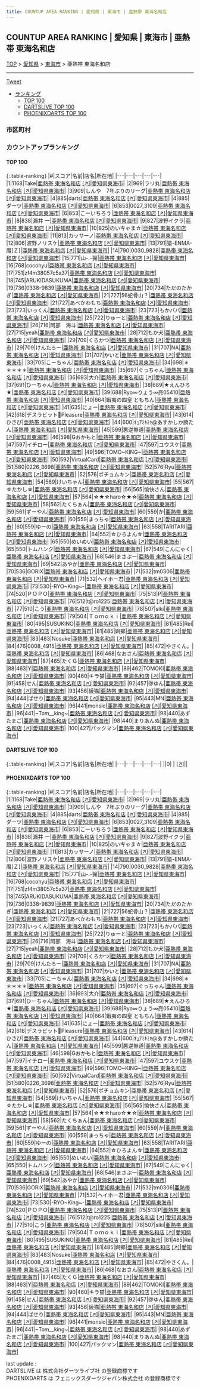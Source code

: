 ```yaml
---
title: COUNTUP AREA RANKING | 愛知県 | 東海市 | 亜熱帯 東海名和店
---
```

## COUNTUP AREA RANKING | 愛知県 | 東海市 | 亜熱帯 東海名和店

[TOP](/darts/rank/) > [愛知県](/darts/rank/愛知県/) > [東海市](/darts/rank/愛知県/東海市/) > 亜熱帯 東海名和店

___

<a href="https://twitter.com/share?ref_src=twsrc%5Etfw" data-text="COUNTUP AREA RANKING | 愛知県東海市亜熱帯 東海名和店" class="twitter-share-button" data-hashtags="DARTSLIVE,PHOENIXDARTS,darts,ダーツ" data-show-count="false">Tweet</a>

* [ランキング](#カウントアップランキング)
    * [TOP 100](#top-100)
    * [DARTSLIVE TOP 100](#dartslive-top-100)
    * [PHOENIXDARTS TOP 100](#phoenixdarts-top-100)

### 市区町村

<ul>

</ul>

### カウントアップランキング

#### TOP 100



{:.table-ranking}
|#|スコア|名前|店名|所在地|
|---|---|---|---|---|
|1|1168|<span class="rank-name-pd">Take</span>|<a href="/darts/rank/shops/55867.html">亜熱帯 東海名和店</a> <a href="https://vs.phoenixdarts.com/jp/shop/shopDetailInfo/s_55867?s_seq=55867">[↗]</a>|<a href="/darts/rank/愛知県/東海市">愛知県東海市</a>|
|2|969|<span class="rank-name-pd">ラリ丸</span>|<a href="/darts/rank/shops/55867.html">亜熱帯 東海名和店</a> <a href="https://vs.phoenixdarts.com/jp/shop/shopDetailInfo/s_55867?s_seq=55867">[↗]</a>|<a href="/darts/rank/愛知県/東海市">愛知県東海市</a>|
|3|909|<span class="rank-name-pd">しんや　7年ぶりのリーグ</span>|<a href="/darts/rank/shops/55867.html">亜熱帯 東海名和店</a> <a href="https://vs.phoenixdarts.com/jp/shop/shopDetailInfo/s_55867?s_seq=55867">[↗]</a>|<a href="/darts/rank/愛知県/東海市">愛知県東海市</a>|
|4|885|<span class="rank-name-pd">darts</span>|<a href="/darts/rank/shops/55867.html">亜熱帯 東海名和店</a> <a href="https://vs.phoenixdarts.com/jp/shop/shopDetailInfo/s_55867?s_seq=55867">[↗]</a>|<a href="/darts/rank/愛知県/東海市">愛知県東海市</a>|
|4|885|<span class="rank-name-pd">ダーツ</span>|<a href="/darts/rank/shops/55867.html">亜熱帯 東海名和店</a> <a href="https://vs.phoenixdarts.com/jp/shop/shopDetailInfo/s_55867?s_seq=55867">[↗]</a>|<a href="/darts/rank/愛知県/東海市">愛知県東海市</a>|
|6|853|<span class="rank-name-pd">0027_3109</span>|<a href="/darts/rank/shops/55867.html">亜熱帯 東海名和店</a> <a href="https://vs.phoenixdarts.com/jp/shop/shopDetailInfo/s_55867?s_seq=55867">[↗]</a>|<a href="/darts/rank/愛知県/東海市">愛知県東海市</a>|
|6|853|<span class="rank-name-pd">こーいちろう</span>|<a href="/darts/rank/shops/55867.html">亜熱帯 東海名和店</a> <a href="https://vs.phoenixdarts.com/jp/shop/shopDetailInfo/s_55867?s_seq=55867">[↗]</a>|<a href="/darts/rank/愛知県/東海市">愛知県東海市</a>|
|8|838|<span class="rank-name-pd">瀨井 一</span>|<a href="/darts/rank/shops/55867.html">亜熱帯 東海名和店</a> <a href="https://vs.phoenixdarts.com/jp/shop/shopDetailInfo/s_55867?s_seq=55867">[↗]</a>|<a href="/darts/rank/愛知県/東海市">愛知県東海市</a>|
|9|827|<span class="rank-name-pd">波野イクラ</span>|<a href="/darts/rank/shops/55867.html">亜熱帯 東海名和店</a> <a href="https://vs.phoenixdarts.com/jp/shop/shopDetailInfo/s_55867?s_seq=55867">[↗]</a>|<a href="/darts/rank/愛知県/東海市">愛知県東海市</a>|
|10|825|<span class="rank-name-pd">のいㄘゃま‪☆</span>|<a href="/darts/rank/shops/55867.html">亜熱帯 東海名和店</a> <a href="https://vs.phoenixdarts.com/jp/shop/shopDetailInfo/s_55867?s_seq=55867">[↗]</a>|<a href="/darts/rank/愛知県/東海市">愛知県東海市</a>|
|11|813|<span class="rank-name-pd">カッサーノ</span>|<a href="/darts/rank/shops/55867.html">亜熱帯 東海名和店</a> <a href="https://vs.phoenixdarts.com/jp/shop/shopDetailInfo/s_55867?s_seq=55867">[↗]</a>|<a href="/darts/rank/愛知県/東海市">愛知県東海市</a>|
|12|806|<span class="rank-name-pd">波野ノリスケ</span>|<a href="/darts/rank/shops/55867.html">亜熱帯 東海名和店</a> <a href="https://vs.phoenixdarts.com/jp/shop/shopDetailInfo/s_55867?s_seq=55867">[↗]</a>|<a href="/darts/rank/愛知県/東海市">愛知県東海市</a>|
|13|791|<span class="rank-name-pd">猿-ENMA-魔[Ｚ]</span>|<a href="/darts/rank/shops/55867.html">亜熱帯 東海名和店</a> <a href="https://vs.phoenixdarts.com/jp/shop/shopDetailInfo/s_55867?s_seq=55867">[↗]</a>|<a href="/darts/rank/愛知県/東海市">愛知県東海市</a>|
|14|790|<span class="rank-name-pd">0030_9828</span>|<a href="/darts/rank/shops/55867.html">亜熱帯 東海名和店</a> <a href="https://vs.phoenixdarts.com/jp/shop/shopDetailInfo/s_55867?s_seq=55867">[↗]</a>|<a href="/darts/rank/愛知県/東海市">愛知県東海市</a>|
|15|771|<span class="rank-name-pd">山-.-猟</span>|<a href="/darts/rank/shops/55867.html">亜熱帯 東海名和店</a> <a href="https://vs.phoenixdarts.com/jp/shop/shopDetailInfo/s_55867?s_seq=55867">[↗]</a>|<a href="/darts/rank/愛知県/東海市">愛知県東海市</a>|
|16|768|<span class="rank-name-pd">cocohyu</span>|<a href="/darts/rank/shops/55867.html">亜熱帯 東海名和店</a> <a href="https://vs.phoenixdarts.com/jp/shop/shopDetailInfo/s_55867?s_seq=55867">[↗]</a>|<a href="/darts/rank/愛知県/東海市">愛知県東海市</a>|
|17|751|<span class="rank-name-pd">zf4m38057c5a37</span>|<a href="/darts/rank/shops/55867.html">亜熱帯 東海名和店</a> <a href="https://vs.phoenixdarts.com/jp/shop/shopDetailInfo/s_55867?s_seq=55867">[↗]</a>|<a href="/darts/rank/愛知県/東海市">愛知県東海市</a>|
|18|745|<span class="rank-name-pd">ARUKIDASUKUMA</span>|<a href="/darts/rank/shops/55867.html">亜熱帯 東海名和店</a> <a href="https://vs.phoenixdarts.com/jp/shop/shopDetailInfo/s_55867?s_seq=55867">[↗]</a>|<a href="/darts/rank/愛知県/東海市">愛知県東海市</a>|
|19|736|<span class="rank-name-pd">0338-9839</span>|<a href="/darts/rank/shops/55867.html">亜熱帯 東海名和店</a> <a href="https://vs.phoenixdarts.com/jp/shop/shopDetailInfo/s_55867?s_seq=55867">[↗]</a>|<a href="/darts/rank/愛知県/東海市">愛知県東海市</a>|
|20|734|<span class="rank-name-pd">ただのたかぎ</span>|<a href="/darts/rank/shops/55867.html">亜熱帯 東海名和店</a> <a href="https://vs.phoenixdarts.com/jp/shop/shopDetailInfo/s_55867?s_seq=55867">[↗]</a>|<a href="/darts/rank/愛知県/東海市">愛知県東海市</a>|
|21|727|<span class="rank-name-pd">56蛇骨山？</span>|<a href="/darts/rank/shops/55867.html">亜熱帯 東海名和店</a> <a href="https://vs.phoenixdarts.com/jp/shop/shopDetailInfo/s_55867?s_seq=55867">[↗]</a>|<a href="/darts/rank/愛知県/東海市">愛知県東海市</a>|
|21|727|<span class="rank-name-pd">あべかわもち</span>|<a href="/darts/rank/shops/55867.html">亜熱帯 東海名和店</a> <a href="https://vs.phoenixdarts.com/jp/shop/shopDetailInfo/s_55867?s_seq=55867">[↗]</a>|<a href="/darts/rank/愛知県/東海市">愛知県東海市</a>|
|23|723|<span class="rank-name-pd">いっくん</span>|<a href="/darts/rank/shops/55867.html">亜熱帯 東海名和店</a> <a href="https://vs.phoenixdarts.com/jp/shop/shopDetailInfo/s_55867?s_seq=55867">[↗]</a>|<a href="/darts/rank/愛知県/東海市">愛知県東海市</a>|
|23|723|<span class="rank-name-pd">もかパパ</span>|<a href="/darts/rank/shops/55867.html">亜熱帯 東海名和店</a> <a href="https://vs.phoenixdarts.com/jp/shop/shopDetailInfo/s_55867?s_seq=55867">[↗]</a>|<a href="/darts/rank/愛知県/東海市">愛知県東海市</a>|
|25|722|<span class="rank-name-pd">りゅーと</span>|<a href="/darts/rank/shops/55867.html">亜熱帯 東海名和店</a> <a href="https://vs.phoenixdarts.com/jp/shop/shopDetailInfo/s_55867?s_seq=55867">[↗]</a>|<a href="/darts/rank/愛知県/東海市">愛知県東海市</a>|
|26|716|<span class="rank-name-pd">阿部　海斗</span>|<a href="/darts/rank/shops/55867.html">亜熱帯 東海名和店</a> <a href="https://vs.phoenixdarts.com/jp/shop/shopDetailInfo/s_55867?s_seq=55867">[↗]</a>|<a href="/darts/rank/愛知県/東海市">愛知県東海市</a>|
|27|715|<span class="rank-name-pd">yeah</span>|<a href="/darts/rank/shops/55867.html">亜熱帯 東海名和店</a> <a href="https://vs.phoenixdarts.com/jp/shop/shopDetailInfo/s_55867?s_seq=55867">[↗]</a>|<a href="/darts/rank/愛知県/東海市">愛知県東海市</a>|
|28|712|<span class="rank-name-pd">もか犬</span>|<a href="/darts/rank/shops/55867.html">亜熱帯 東海名和店</a> <a href="https://vs.phoenixdarts.com/jp/shop/shopDetailInfo/s_55867?s_seq=55867">[↗]</a>|<a href="/darts/rank/愛知県/東海市">愛知県東海市</a>|
|29|709|<span class="rank-name-pd">くろかつ</span>|<a href="/darts/rank/shops/55867.html">亜熱帯 東海名和店</a> <a href="https://vs.phoenixdarts.com/jp/shop/shopDetailInfo/s_55867?s_seq=55867">[↗]</a>|<a href="/darts/rank/愛知県/東海市">愛知県東海市</a>|
|29|709|<span class="rank-name-pd">けんたろー</span>|<a href="/darts/rank/shops/55867.html">亜熱帯 東海名和店</a> <a href="https://vs.phoenixdarts.com/jp/shop/shopDetailInfo/s_55867?s_seq=55867">[↗]</a>|<a href="/darts/rank/愛知県/東海市">愛知県東海市</a>|
|31|707|<span class="rank-name-pd">NA</span>|<a href="/darts/rank/shops/55867.html">亜熱帯 東海名和店</a> <a href="https://vs.phoenixdarts.com/jp/shop/shopDetailInfo/s_55867?s_seq=55867">[↗]</a>|<a href="/darts/rank/愛知県/東海市">愛知県東海市</a>|
|31|707|<span class="rank-name-pd">かいと</span>|<a href="/darts/rank/shops/55867.html">亜熱帯 東海名和店</a> <a href="https://vs.phoenixdarts.com/jp/shop/shopDetailInfo/s_55867?s_seq=55867">[↗]</a>|<a href="/darts/rank/愛知県/東海市">愛知県東海市</a>|
|33|705|<span class="rank-name-pd">こーちゃん</span>|<a href="/darts/rank/shops/55867.html">亜熱帯 東海名和店</a> <a href="https://vs.phoenixdarts.com/jp/shop/shopDetailInfo/s_55867?s_seq=55867">[↗]</a>|<a href="/darts/rank/愛知県/東海市">愛知県東海市</a>|
|34|698|<span class="rank-name-pd">＊＊＊＊＊</span>|<a href="/darts/rank/shops/55867.html">亜熱帯 東海名和店</a> <a href="https://vs.phoenixdarts.com/jp/shop/shopDetailInfo/s_55867?s_seq=55867">[↗]</a>|<a href="/darts/rank/愛知県/東海市">愛知県東海市</a>|
|35|697|<span class="rank-name-pd">ぐっちゃん</span>|<a href="/darts/rank/shops/55867.html">亜熱帯 東海名和店</a> <a href="https://vs.phoenixdarts.com/jp/shop/shopDetailInfo/s_55867?s_seq=55867">[↗]</a>|<a href="/darts/rank/愛知県/東海市">愛知県東海市</a>|
|36|693|<span class="rank-name-pd">大介</span>|<a href="/darts/rank/shops/55867.html">亜熱帯 東海名和店</a> <a href="https://vs.phoenixdarts.com/jp/shop/shopDetailInfo/s_55867?s_seq=55867">[↗]</a>|<a href="/darts/rank/愛知県/東海市">愛知県東海市</a>|
|37|691|<span class="rank-name-pd">ひーちゃん</span>|<a href="/darts/rank/shops/55867.html">亜熱帯 東海名和店</a> <a href="https://vs.phoenixdarts.com/jp/shop/shopDetailInfo/s_55867?s_seq=55867">[↗]</a>|<a href="/darts/rank/愛知県/東海市">愛知県東海市</a>|
|38|689|<span class="rank-name-pd">★えんひろ★</span>|<a href="/darts/rank/shops/55867.html">亜熱帯 東海名和店</a> <a href="https://vs.phoenixdarts.com/jp/shop/shopDetailInfo/s_55867?s_seq=55867">[↗]</a>|<a href="/darts/rank/愛知県/東海市">愛知県東海市</a>|
|39|688|<span class="rank-name-pd">Ryo∞りょう∞亮05410</span>|<a href="/darts/rank/shops/55867.html">亜熱帯 東海名和店</a> <a href="https://vs.phoenixdarts.com/jp/shop/shopDetailInfo/s_55867?s_seq=55867">[↗]</a>|<a href="/darts/rank/愛知県/東海市">愛知県東海市</a>|
|40|664|<span class="rank-name-pd">蝦夷の四皇 ともちん</span>|<a href="/darts/rank/shops/55867.html">亜熱帯 東海名和店</a> <a href="https://vs.phoenixdarts.com/jp/shop/shopDetailInfo/s_55867?s_seq=55867">[↗]</a>|<a href="/darts/rank/愛知県/東海市">愛知県東海市</a>|
|41|635|<span class="rank-name-pd">にょー</span>|<a href="/darts/rank/shops/55867.html">亜熱帯 東海名和店</a> <a href="https://vs.phoenixdarts.com/jp/shop/shopDetailInfo/s_55867?s_seq=55867">[↗]</a>|<a href="/darts/rank/愛知県/東海市">愛知県東海市</a>|
|42|618|<span class="rank-name-pd">デスラビット🐰Pleasure</span>|<a href="/darts/rank/shops/55867.html">亜熱帯 東海名和店</a> <a href="https://vs.phoenixdarts.com/jp/shop/shopDetailInfo/s_55867?s_seq=55867">[↗]</a>|<a href="/darts/rank/愛知県/東海市">愛知県東海市</a>|
|43|614|<span class="rank-name-pd">ひさぴ</span>|<a href="/darts/rank/shops/55867.html">亜熱帯 東海名和店</a> <a href="https://vs.phoenixdarts.com/jp/shop/shopDetailInfo/s_55867?s_seq=55867">[↗]</a>|<a href="/darts/rank/愛知県/東海市">愛知県東海市</a>|
|44|600|<span class="rank-name-pd">ｷｭｱﾐｷﾐｷ@あすかしか勝たん</span>|<a href="/darts/rank/shops/55867.html">亜熱帯 東海名和店</a> <a href="https://vs.phoenixdarts.com/jp/shop/shopDetailInfo/s_55867?s_seq=55867">[↗]</a>|<a href="/darts/rank/愛知県/東海市">愛知県東海市</a>|
|45|599|<span class="rank-name-pd">悪逆無道</span>|<a href="/darts/rank/shops/55867.html">亜熱帯 東海名和店</a> <a href="https://vs.phoenixdarts.com/jp/shop/shopDetailInfo/s_55867?s_seq=55867">[↗]</a>|<a href="/darts/rank/愛知県/東海市">愛知県東海市</a>|
|46|598|<span class="rank-name-pd">Gおかもと</span>|<a href="/darts/rank/shops/55867.html">亜熱帯 東海名和店</a> <a href="https://vs.phoenixdarts.com/jp/shop/shopDetailInfo/s_55867?s_seq=55867">[↗]</a>|<a href="/darts/rank/愛知県/東海市">愛知県東海市</a>|
|47|597|<span class="rank-name-pd">イチロー</span>|<a href="/darts/rank/shops/55867.html">亜熱帯 東海名和店</a> <a href="https://vs.phoenixdarts.com/jp/shop/shopDetailInfo/s_55867?s_seq=55867">[↗]</a>|<a href="/darts/rank/愛知県/東海市">愛知県東海市</a>|
|47|597|<span class="rank-name-pd">ユウスケ</span>|<a href="/darts/rank/shops/55867.html">亜熱帯 東海名和店</a> <a href="https://vs.phoenixdarts.com/jp/shop/shopDetailInfo/s_55867?s_seq=55867">[↗]</a>|<a href="/darts/rank/愛知県/東海市">愛知県東海市</a>|
|49|596|<span class="rank-name-pd">TOMO~KING~</span>|<a href="/darts/rank/shops/55867.html">亜熱帯 東海名和店</a> <a href="https://vs.phoenixdarts.com/jp/shop/shopDetailInfo/s_55867?s_seq=55867">[↗]</a>|<a href="/darts/rank/愛知県/東海市">愛知県東海市</a>|
|50|592|<span class="rank-name-pd">VirtualCard</span>|<a href="/darts/rank/shops/55867.html">亜熱帯 東海名和店</a> <a href="https://vs.phoenixdarts.com/jp/shop/shopDetailInfo/s_55867?s_seq=55867">[↗]</a>|<a href="/darts/rank/愛知県/東海市">愛知県東海市</a>|
|51|580|<span class="rank-name-pd">0226_3698</span>|<a href="/darts/rank/shops/55867.html">亜熱帯 東海名和店</a> <a href="https://vs.phoenixdarts.com/jp/shop/shopDetailInfo/s_55867?s_seq=55867">[↗]</a>|<a href="/darts/rank/愛知県/東海市">愛知県東海市</a>|
|52|576|<span class="rank-name-pd">Ryu</span>|<a href="/darts/rank/shops/55867.html">亜熱帯 東海名和店</a> <a href="https://vs.phoenixdarts.com/jp/shop/shopDetailInfo/s_55867?s_seq=55867">[↗]</a>|<a href="/darts/rank/愛知県/東海市">愛知県東海市</a>|
|52|576|<span class="rank-name-pd">ポチョムキン</span>|<a href="/darts/rank/shops/55867.html">亜熱帯 東海名和店</a> <a href="https://vs.phoenixdarts.com/jp/shop/shopDetailInfo/s_55867?s_seq=55867">[↗]</a>|<a href="/darts/rank/愛知県/東海市">愛知県東海市</a>|
|54|569|<span class="rank-name-pd">けいちゃん</span>|<a href="/darts/rank/shops/55867.html">亜熱帯 東海名和店</a> <a href="https://vs.phoenixdarts.com/jp/shop/shopDetailInfo/s_55867?s_seq=55867">[↗]</a>|<a href="/darts/rank/愛知県/東海市">愛知県東海市</a>|
|55|567|<span class="rank-name-pd">☆たかし☆</span>|<a href="/darts/rank/shops/55867.html">亜熱帯 東海名和店</a> <a href="https://vs.phoenixdarts.com/jp/shop/shopDetailInfo/s_55867?s_seq=55867">[↗]</a>|<a href="/darts/rank/愛知県/東海市">愛知県東海市</a>|
|56|565|<span class="rank-name-pd">愉快さん</span>|<a href="/darts/rank/shops/55867.html">亜熱帯 東海名和店</a> <a href="https://vs.phoenixdarts.com/jp/shop/shopDetailInfo/s_55867?s_seq=55867">[↗]</a>|<a href="/darts/rank/愛知県/東海市">愛知県東海市</a>|
|57|564|<span class="rank-name-pd">☆★☆haro☆★☆</span>|<a href="/darts/rank/shops/55867.html">亜熱帯 東海名和店</a> <a href="https://vs.phoenixdarts.com/jp/shop/shopDetailInfo/s_55867?s_seq=55867">[↗]</a>|<a href="/darts/rank/愛知県/東海市">愛知県東海市</a>|
|58|562|<span class="rank-name-pd">たくちぁん</span>|<a href="/darts/rank/shops/55867.html">亜熱帯 東海名和店</a> <a href="https://vs.phoenixdarts.com/jp/shop/shopDetailInfo/s_55867?s_seq=55867">[↗]</a>|<a href="/darts/rank/愛知県/東海市">愛知県東海市</a>|
|59|561|<span class="rank-name-pd">ずーやん</span>|<a href="/darts/rank/shops/55867.html">亜熱帯 東海名和店</a> <a href="https://vs.phoenixdarts.com/jp/shop/shopDetailInfo/s_55867?s_seq=55867">[↗]</a>|<a href="/darts/rank/愛知県/東海市">愛知県東海市</a>|
|60|559|<span class="rank-name-pd">か</span>|<a href="/darts/rank/shops/55867.html">亜熱帯 東海名和店</a> <a href="https://vs.phoenixdarts.com/jp/shop/shopDetailInfo/s_55867?s_seq=55867">[↗]</a>|<a href="/darts/rank/愛知県/東海市">愛知県東海市</a>|
|60|559|<span class="rank-name-pd">まっちゃ</span>|<a href="/darts/rank/shops/55867.html">亜熱帯 東海名和店</a> <a href="https://vs.phoenixdarts.com/jp/shop/shopDetailInfo/s_55867?s_seq=55867">[↗]</a>|<a href="/darts/rank/愛知県/東海市">愛知県東海市</a>|
|60|559|<span class="rank-name-pd">ゆーの</span>|<a href="/darts/rank/shops/55867.html">亜熱帯 東海名和店</a> <a href="https://vs.phoenixdarts.com/jp/shop/shopDetailInfo/s_55867?s_seq=55867">[↗]</a>|<a href="/darts/rank/愛知県/東海市">愛知県東海市</a>|
|63|558|<span class="rank-name-pd">TARITARI</span>|<a href="/darts/rank/shops/55867.html">亜熱帯 東海名和店</a> <a href="https://vs.phoenixdarts.com/jp/shop/shopDetailInfo/s_55867?s_seq=55867">[↗]</a>|<a href="/darts/rank/愛知県/東海市">愛知県東海市</a>|
|64|552|<span class="rank-name-pd">☆ひろよん☆</span>|<a href="/darts/rank/shops/55867.html">亜熱帯 東海名和店</a> <a href="https://vs.phoenixdarts.com/jp/shop/shopDetailInfo/s_55867?s_seq=55867">[↗]</a>|<a href="/darts/rank/愛知県/東海市">愛知県東海市</a>|
|65|550|<span class="rank-name-pd">めいめい</span>|<a href="/darts/rank/shops/55867.html">亜熱帯 東海名和店</a> <a href="https://vs.phoenixdarts.com/jp/shop/shopDetailInfo/s_55867?s_seq=55867">[↗]</a>|<a href="/darts/rank/愛知県/東海市">愛知県東海市</a>|
|65|550|<span class="rank-name-pd">トムハンク</span>|<a href="/darts/rank/shops/55867.html">亜熱帯 東海名和店</a> <a href="https://vs.phoenixdarts.com/jp/shop/shopDetailInfo/s_55867?s_seq=55867">[↗]</a>|<a href="/darts/rank/愛知県/東海市">愛知県東海市</a>|
|67|549|<span class="rank-name-pd">こんにゃく</span>|<a href="/darts/rank/shops/55867.html">亜熱帯 東海名和店</a> <a href="https://vs.phoenixdarts.com/jp/shop/shopDetailInfo/s_55867?s_seq=55867">[↗]</a>|<a href="/darts/rank/愛知県/東海市">愛知県東海市</a>|
|68|546|<span class="rank-name-pd">まさぷー</span>|<a href="/darts/rank/shops/55867.html">亜熱帯 東海名和店</a> <a href="https://vs.phoenixdarts.com/jp/shop/shopDetailInfo/s_55867?s_seq=55867">[↗]</a>|<a href="/darts/rank/愛知県/東海市">愛知県東海市</a>|
|69|542|<span class="rank-name-pd">あやか</span>|<a href="/darts/rank/shops/55867.html">亜熱帯 東海名和店</a> <a href="https://vs.phoenixdarts.com/jp/shop/shopDetailInfo/s_55867?s_seq=55867">[↗]</a>|<a href="/darts/rank/愛知県/東海市">愛知県東海市</a>|
|70|536|<span class="rank-name-pd">GORIX</span>|<a href="/darts/rank/shops/55867.html">亜熱帯 東海名和店</a> <a href="https://vs.phoenixdarts.com/jp/shop/shopDetailInfo/s_55867?s_seq=55867">[↗]</a>|<a href="/darts/rank/愛知県/東海市">愛知県東海市</a>|
|71|532|<span class="rank-name-pd">tm0306</span>|<a href="/darts/rank/shops/55867.html">亜熱帯 東海名和店</a> <a href="https://vs.phoenixdarts.com/jp/shop/shopDetailInfo/s_55867?s_seq=55867">[↗]</a>|<a href="/darts/rank/愛知県/東海市">愛知県東海市</a>|
|71|532|<span class="rank-name-pd">ヘイホー君</span>|<a href="/darts/rank/shops/55867.html">亜熱帯 東海名和店</a> <a href="https://vs.phoenixdarts.com/jp/shop/shopDetailInfo/s_55867?s_seq=55867">[↗]</a>|<a href="/darts/rank/愛知県/東海市">愛知県東海市</a>|
|73|530|<span class="rank-name-pd">-RYO~King~-</span>|<a href="/darts/rank/shops/55867.html">亜熱帯 東海名和店</a> <a href="https://vs.phoenixdarts.com/jp/shop/shopDetailInfo/s_55867?s_seq=55867">[↗]</a>|<a href="/darts/rank/愛知県/東海市">愛知県東海市</a>|
|74|520|<span class="rank-name-pd">ＰＯＰＯ</span>|<a href="/darts/rank/shops/55867.html">亜熱帯 東海名和店</a> <a href="https://vs.phoenixdarts.com/jp/shop/shopDetailInfo/s_55867?s_seq=55867">[↗]</a>|<a href="/darts/rank/愛知県/東海市">愛知県東海市</a>|
|75|513|<span class="rank-name-pd">P</span>|<a href="/darts/rank/shops/55867.html">亜熱帯 東海名和店</a> <a href="https://vs.phoenixdarts.com/jp/shop/shopDetailInfo/s_55867?s_seq=55867">[↗]</a>|<a href="/darts/rank/愛知県/東海市">愛知県東海市</a>|
|76|512|<span class="rank-name-pd">t@ro1225</span>|<a href="/darts/rank/shops/55867.html">亜熱帯 東海名和店</a> <a href="https://vs.phoenixdarts.com/jp/shop/shopDetailInfo/s_55867?s_seq=55867">[↗]</a>|<a href="/darts/rank/愛知県/東海市">愛知県東海市</a>|
|77|510|<span class="rank-name-pd">こう</span>|<a href="/darts/rank/shops/55867.html">亜熱帯 東海名和店</a> <a href="https://vs.phoenixdarts.com/jp/shop/shopDetailInfo/s_55867?s_seq=55867">[↗]</a>|<a href="/darts/rank/愛知県/東海市">愛知県東海市</a>|
|78|507|<span class="rank-name-pd">siki</span>|<a href="/darts/rank/shops/55867.html">亜熱帯 東海名和店</a> <a href="https://vs.phoenixdarts.com/jp/shop/shopDetailInfo/s_55867?s_seq=55867">[↗]</a>|<a href="/darts/rank/愛知県/東海市">愛知県東海市</a>|
|79|504|<span class="rank-name-pd">Ｔｏｍｏｋｉ</span>|<a href="/darts/rank/shops/55867.html">亜熱帯 東海名和店</a> <a href="https://vs.phoenixdarts.com/jp/shop/shopDetailInfo/s_55867?s_seq=55867">[↗]</a>|<a href="/darts/rank/愛知県/東海市">愛知県東海市</a>|
|80|495|<span class="rank-name-pd">SUSUKINO</span>|<a href="/darts/rank/shops/55867.html">亜熱帯 東海名和店</a> <a href="https://vs.phoenixdarts.com/jp/shop/shopDetailInfo/s_55867?s_seq=55867">[↗]</a>|<a href="/darts/rank/愛知県/東海市">愛知県東海市</a>|
|81|485|<span class="rank-name-pd">Rei</span>|<a href="/darts/rank/shops/55867.html">亜熱帯 東海名和店</a> <a href="https://vs.phoenixdarts.com/jp/shop/shopDetailInfo/s_55867?s_seq=55867">[↗]</a>|<a href="/darts/rank/愛知県/東海市">愛知県東海市</a>|
|81|485|<span class="rank-name-pd">婀揶</span>|<a href="/darts/rank/shops/55867.html">亜熱帯 東海名和店</a> <a href="https://vs.phoenixdarts.com/jp/shop/shopDetailInfo/s_55867?s_seq=55867">[↗]</a>|<a href="/darts/rank/愛知県/東海市">愛知県東海市</a>|
|83|483|<span class="rank-name-pd">Nosuke</span>|<a href="/darts/rank/shops/55867.html">亜熱帯 東海名和店</a> <a href="https://vs.phoenixdarts.com/jp/shop/shopDetailInfo/s_55867?s_seq=55867">[↗]</a>|<a href="/darts/rank/愛知県/東海市">愛知県東海市</a>|
|84|476|<span class="rank-name-pd">0008_4915</span>|<a href="/darts/rank/shops/55867.html">亜熱帯 東海名和店</a> <a href="https://vs.phoenixdarts.com/jp/shop/shopDetailInfo/s_55867?s_seq=55867">[↗]</a>|<a href="/darts/rank/愛知県/東海市">愛知県東海市</a>|
|85|472|<span class="rank-name-pd">やさくん。</span>|<a href="/darts/rank/shops/55867.html">亜熱帯 東海名和店</a> <a href="https://vs.phoenixdarts.com/jp/shop/shopDetailInfo/s_55867?s_seq=55867">[↗]</a>|<a href="/darts/rank/愛知県/東海市">愛知県東海市</a>|
|86|468|<span class="rank-name-pd">なおさん</span>|<a href="/darts/rank/shops/55867.html">亜熱帯 東海名和店</a> <a href="https://vs.phoenixdarts.com/jp/shop/shopDetailInfo/s_55867?s_seq=55867">[↗]</a>|<a href="/darts/rank/愛知県/東海市">愛知県東海市</a>|
|87|465|<span class="rank-name-pd">たくＧ</span>|<a href="/darts/rank/shops/55867.html">亜熱帯 東海名和店</a> <a href="https://vs.phoenixdarts.com/jp/shop/shopDetailInfo/s_55867?s_seq=55867">[↗]</a>|<a href="/darts/rank/愛知県/東海市">愛知県東海市</a>|
|88|463|<span class="rank-name-pd">Y</span>|<a href="/darts/rank/shops/55867.html">亜熱帯 東海名和店</a> <a href="https://vs.phoenixdarts.com/jp/shop/shopDetailInfo/s_55867?s_seq=55867">[↗]</a>|<a href="/darts/rank/愛知県/東海市">愛知県東海市</a>|
|89|462|<span class="rank-name-pd">TOMOKI</span>|<a href="/darts/rank/shops/55867.html">亜熱帯 東海名和店</a> <a href="https://vs.phoenixdarts.com/jp/shop/shopDetailInfo/s_55867?s_seq=55867">[↗]</a>|<a href="/darts/rank/愛知県/東海市">愛知県東海市</a>|
|90|460|<span class="rank-name-pd">キラ猫</span>|<a href="/darts/rank/shops/55867.html">亜熱帯 東海名和店</a> <a href="https://vs.phoenixdarts.com/jp/shop/shopDetailInfo/s_55867?s_seq=55867">[↗]</a>|<a href="/darts/rank/愛知県/東海市">愛知県東海市</a>|
|91|458|<span class="rank-name-pd">せん</span>|<a href="/darts/rank/shops/55867.html">亜熱帯 東海名和店</a> <a href="https://vs.phoenixdarts.com/jp/shop/shopDetailInfo/s_55867?s_seq=55867">[↗]</a>|<a href="/darts/rank/愛知県/東海市">愛知県東海市</a>|
|92|457|<span class="rank-name-pd">@ゆん</span>|<a href="/darts/rank/shops/55867.html">亜熱帯 東海名和店</a> <a href="https://vs.phoenixdarts.com/jp/shop/shopDetailInfo/s_55867?s_seq=55867">[↗]</a>|<a href="/darts/rank/愛知県/東海市">愛知県東海市</a>|
|93|456|<span class="rank-name-pd">綾猫</span>|<a href="/darts/rank/shops/55867.html">亜熱帯 東海名和店</a> <a href="https://vs.phoenixdarts.com/jp/shop/shopDetailInfo/s_55867?s_seq=55867">[↗]</a>|<a href="/darts/rank/愛知県/東海市">愛知県東海市</a>|
|94|444|<span class="rank-name-pd">ぱせり</span>|<a href="/darts/rank/shops/55867.html">亜熱帯 東海名和店</a> <a href="https://vs.phoenixdarts.com/jp/shop/shopDetailInfo/s_55867?s_seq=55867">[↗]</a>|<a href="/darts/rank/愛知県/東海市">愛知県東海市</a>|
|95|443|<span class="rank-name-pd">MN</span>|<a href="/darts/rank/shops/55867.html">亜熱帯 東海名和店</a> <a href="https://vs.phoenixdarts.com/jp/shop/shopDetailInfo/s_55867?s_seq=55867">[↗]</a>|<a href="/darts/rank/愛知県/東海市">愛知県東海市</a>|
|96|441|<span class="rank-name-pd">monsio</span>|<a href="/darts/rank/shops/55867.html">亜熱帯 東海名和店</a> <a href="https://vs.phoenixdarts.com/jp/shop/shopDetailInfo/s_55867?s_seq=55867">[↗]</a>|<a href="/darts/rank/愛知県/東海市">愛知県東海市</a>|
|96|441|<span class="rank-name-pd">~Tom__king~</span>|<a href="/darts/rank/shops/55867.html">亜熱帯 東海名和店</a> <a href="https://vs.phoenixdarts.com/jp/shop/shopDetailInfo/s_55867?s_seq=55867">[↗]</a>|<a href="/darts/rank/愛知県/東海市">愛知県東海市</a>|
|98|440|<span class="rank-name-pd">あずたまご</span>|<a href="/darts/rank/shops/55867.html">亜熱帯 東海名和店</a> <a href="https://vs.phoenixdarts.com/jp/shop/shopDetailInfo/s_55867?s_seq=55867">[↗]</a>|<a href="/darts/rank/愛知県/東海市">愛知県東海市</a>|
|98|440|<span class="rank-name-pd">まりあんぬ</span>|<a href="/darts/rank/shops/55867.html">亜熱帯 東海名和店</a> <a href="https://vs.phoenixdarts.com/jp/shop/shopDetailInfo/s_55867?s_seq=55867">[↗]</a>|<a href="/darts/rank/愛知県/東海市">愛知県東海市</a>|
|100|427|<span class="rank-name-pd">パックマン</span>|<a href="/darts/rank/shops/55867.html">亜熱帯 東海名和店</a> <a href="https://vs.phoenixdarts.com/jp/shop/shopDetailInfo/s_55867?s_seq=55867">[↗]</a>|<a href="/darts/rank/愛知県/東海市">愛知県東海市</a>|


#### DARTSLIVE TOP 100



{:.table-ranking}
|#|スコア|名前|店名|所在地|
|---|---|---|---|---|
||0|<span class="rank-name-dl"> </span>|<a href="/darts/rank/shops/.html"></a> <a href="">[↗]</a>|<a href="/darts/rank//"></a>|


#### PHOENIXDARTS TOP 100



{:.table-ranking}
|#|スコア|名前|店名|所在地|
|---|---|---|---|---|
|1|1168|<span class="rank-name-pd">Take</span>|<a href="/darts/rank/shops/55867.html">亜熱帯 東海名和店</a> <a href="https://vs.phoenixdarts.com/jp/shop/shopDetailInfo/s_55867?s_seq=55867">[↗]</a>|<a href="/darts/rank/愛知県/東海市">愛知県東海市</a>|
|2|969|<span class="rank-name-pd">ラリ丸</span>|<a href="/darts/rank/shops/55867.html">亜熱帯 東海名和店</a> <a href="https://vs.phoenixdarts.com/jp/shop/shopDetailInfo/s_55867?s_seq=55867">[↗]</a>|<a href="/darts/rank/愛知県/東海市">愛知県東海市</a>|
|3|909|<span class="rank-name-pd">しんや　7年ぶりのリーグ</span>|<a href="/darts/rank/shops/55867.html">亜熱帯 東海名和店</a> <a href="https://vs.phoenixdarts.com/jp/shop/shopDetailInfo/s_55867?s_seq=55867">[↗]</a>|<a href="/darts/rank/愛知県/東海市">愛知県東海市</a>|
|4|885|<span class="rank-name-pd">darts</span>|<a href="/darts/rank/shops/55867.html">亜熱帯 東海名和店</a> <a href="https://vs.phoenixdarts.com/jp/shop/shopDetailInfo/s_55867?s_seq=55867">[↗]</a>|<a href="/darts/rank/愛知県/東海市">愛知県東海市</a>|
|4|885|<span class="rank-name-pd">ダーツ</span>|<a href="/darts/rank/shops/55867.html">亜熱帯 東海名和店</a> <a href="https://vs.phoenixdarts.com/jp/shop/shopDetailInfo/s_55867?s_seq=55867">[↗]</a>|<a href="/darts/rank/愛知県/東海市">愛知県東海市</a>|
|6|853|<span class="rank-name-pd">0027_3109</span>|<a href="/darts/rank/shops/55867.html">亜熱帯 東海名和店</a> <a href="https://vs.phoenixdarts.com/jp/shop/shopDetailInfo/s_55867?s_seq=55867">[↗]</a>|<a href="/darts/rank/愛知県/東海市">愛知県東海市</a>|
|6|853|<span class="rank-name-pd">こーいちろう</span>|<a href="/darts/rank/shops/55867.html">亜熱帯 東海名和店</a> <a href="https://vs.phoenixdarts.com/jp/shop/shopDetailInfo/s_55867?s_seq=55867">[↗]</a>|<a href="/darts/rank/愛知県/東海市">愛知県東海市</a>|
|8|838|<span class="rank-name-pd">瀨井 一</span>|<a href="/darts/rank/shops/55867.html">亜熱帯 東海名和店</a> <a href="https://vs.phoenixdarts.com/jp/shop/shopDetailInfo/s_55867?s_seq=55867">[↗]</a>|<a href="/darts/rank/愛知県/東海市">愛知県東海市</a>|
|9|827|<span class="rank-name-pd">波野イクラ</span>|<a href="/darts/rank/shops/55867.html">亜熱帯 東海名和店</a> <a href="https://vs.phoenixdarts.com/jp/shop/shopDetailInfo/s_55867?s_seq=55867">[↗]</a>|<a href="/darts/rank/愛知県/東海市">愛知県東海市</a>|
|10|825|<span class="rank-name-pd">のいㄘゃま‪☆</span>|<a href="/darts/rank/shops/55867.html">亜熱帯 東海名和店</a> <a href="https://vs.phoenixdarts.com/jp/shop/shopDetailInfo/s_55867?s_seq=55867">[↗]</a>|<a href="/darts/rank/愛知県/東海市">愛知県東海市</a>|
|11|813|<span class="rank-name-pd">カッサーノ</span>|<a href="/darts/rank/shops/55867.html">亜熱帯 東海名和店</a> <a href="https://vs.phoenixdarts.com/jp/shop/shopDetailInfo/s_55867?s_seq=55867">[↗]</a>|<a href="/darts/rank/愛知県/東海市">愛知県東海市</a>|
|12|806|<span class="rank-name-pd">波野ノリスケ</span>|<a href="/darts/rank/shops/55867.html">亜熱帯 東海名和店</a> <a href="https://vs.phoenixdarts.com/jp/shop/shopDetailInfo/s_55867?s_seq=55867">[↗]</a>|<a href="/darts/rank/愛知県/東海市">愛知県東海市</a>|
|13|791|<span class="rank-name-pd">猿-ENMA-魔[Ｚ]</span>|<a href="/darts/rank/shops/55867.html">亜熱帯 東海名和店</a> <a href="https://vs.phoenixdarts.com/jp/shop/shopDetailInfo/s_55867?s_seq=55867">[↗]</a>|<a href="/darts/rank/愛知県/東海市">愛知県東海市</a>|
|14|790|<span class="rank-name-pd">0030_9828</span>|<a href="/darts/rank/shops/55867.html">亜熱帯 東海名和店</a> <a href="https://vs.phoenixdarts.com/jp/shop/shopDetailInfo/s_55867?s_seq=55867">[↗]</a>|<a href="/darts/rank/愛知県/東海市">愛知県東海市</a>|
|15|771|<span class="rank-name-pd">山-.-猟</span>|<a href="/darts/rank/shops/55867.html">亜熱帯 東海名和店</a> <a href="https://vs.phoenixdarts.com/jp/shop/shopDetailInfo/s_55867?s_seq=55867">[↗]</a>|<a href="/darts/rank/愛知県/東海市">愛知県東海市</a>|
|16|768|<span class="rank-name-pd">cocohyu</span>|<a href="/darts/rank/shops/55867.html">亜熱帯 東海名和店</a> <a href="https://vs.phoenixdarts.com/jp/shop/shopDetailInfo/s_55867?s_seq=55867">[↗]</a>|<a href="/darts/rank/愛知県/東海市">愛知県東海市</a>|
|17|751|<span class="rank-name-pd">zf4m38057c5a37</span>|<a href="/darts/rank/shops/55867.html">亜熱帯 東海名和店</a> <a href="https://vs.phoenixdarts.com/jp/shop/shopDetailInfo/s_55867?s_seq=55867">[↗]</a>|<a href="/darts/rank/愛知県/東海市">愛知県東海市</a>|
|18|745|<span class="rank-name-pd">ARUKIDASUKUMA</span>|<a href="/darts/rank/shops/55867.html">亜熱帯 東海名和店</a> <a href="https://vs.phoenixdarts.com/jp/shop/shopDetailInfo/s_55867?s_seq=55867">[↗]</a>|<a href="/darts/rank/愛知県/東海市">愛知県東海市</a>|
|19|736|<span class="rank-name-pd">0338-9839</span>|<a href="/darts/rank/shops/55867.html">亜熱帯 東海名和店</a> <a href="https://vs.phoenixdarts.com/jp/shop/shopDetailInfo/s_55867?s_seq=55867">[↗]</a>|<a href="/darts/rank/愛知県/東海市">愛知県東海市</a>|
|20|734|<span class="rank-name-pd">ただのたかぎ</span>|<a href="/darts/rank/shops/55867.html">亜熱帯 東海名和店</a> <a href="https://vs.phoenixdarts.com/jp/shop/shopDetailInfo/s_55867?s_seq=55867">[↗]</a>|<a href="/darts/rank/愛知県/東海市">愛知県東海市</a>|
|21|727|<span class="rank-name-pd">56蛇骨山？</span>|<a href="/darts/rank/shops/55867.html">亜熱帯 東海名和店</a> <a href="https://vs.phoenixdarts.com/jp/shop/shopDetailInfo/s_55867?s_seq=55867">[↗]</a>|<a href="/darts/rank/愛知県/東海市">愛知県東海市</a>|
|21|727|<span class="rank-name-pd">あべかわもち</span>|<a href="/darts/rank/shops/55867.html">亜熱帯 東海名和店</a> <a href="https://vs.phoenixdarts.com/jp/shop/shopDetailInfo/s_55867?s_seq=55867">[↗]</a>|<a href="/darts/rank/愛知県/東海市">愛知県東海市</a>|
|23|723|<span class="rank-name-pd">いっくん</span>|<a href="/darts/rank/shops/55867.html">亜熱帯 東海名和店</a> <a href="https://vs.phoenixdarts.com/jp/shop/shopDetailInfo/s_55867?s_seq=55867">[↗]</a>|<a href="/darts/rank/愛知県/東海市">愛知県東海市</a>|
|23|723|<span class="rank-name-pd">もかパパ</span>|<a href="/darts/rank/shops/55867.html">亜熱帯 東海名和店</a> <a href="https://vs.phoenixdarts.com/jp/shop/shopDetailInfo/s_55867?s_seq=55867">[↗]</a>|<a href="/darts/rank/愛知県/東海市">愛知県東海市</a>|
|25|722|<span class="rank-name-pd">りゅーと</span>|<a href="/darts/rank/shops/55867.html">亜熱帯 東海名和店</a> <a href="https://vs.phoenixdarts.com/jp/shop/shopDetailInfo/s_55867?s_seq=55867">[↗]</a>|<a href="/darts/rank/愛知県/東海市">愛知県東海市</a>|
|26|716|<span class="rank-name-pd">阿部　海斗</span>|<a href="/darts/rank/shops/55867.html">亜熱帯 東海名和店</a> <a href="https://vs.phoenixdarts.com/jp/shop/shopDetailInfo/s_55867?s_seq=55867">[↗]</a>|<a href="/darts/rank/愛知県/東海市">愛知県東海市</a>|
|27|715|<span class="rank-name-pd">yeah</span>|<a href="/darts/rank/shops/55867.html">亜熱帯 東海名和店</a> <a href="https://vs.phoenixdarts.com/jp/shop/shopDetailInfo/s_55867?s_seq=55867">[↗]</a>|<a href="/darts/rank/愛知県/東海市">愛知県東海市</a>|
|28|712|<span class="rank-name-pd">もか犬</span>|<a href="/darts/rank/shops/55867.html">亜熱帯 東海名和店</a> <a href="https://vs.phoenixdarts.com/jp/shop/shopDetailInfo/s_55867?s_seq=55867">[↗]</a>|<a href="/darts/rank/愛知県/東海市">愛知県東海市</a>|
|29|709|<span class="rank-name-pd">くろかつ</span>|<a href="/darts/rank/shops/55867.html">亜熱帯 東海名和店</a> <a href="https://vs.phoenixdarts.com/jp/shop/shopDetailInfo/s_55867?s_seq=55867">[↗]</a>|<a href="/darts/rank/愛知県/東海市">愛知県東海市</a>|
|29|709|<span class="rank-name-pd">けんたろー</span>|<a href="/darts/rank/shops/55867.html">亜熱帯 東海名和店</a> <a href="https://vs.phoenixdarts.com/jp/shop/shopDetailInfo/s_55867?s_seq=55867">[↗]</a>|<a href="/darts/rank/愛知県/東海市">愛知県東海市</a>|
|31|707|<span class="rank-name-pd">NA</span>|<a href="/darts/rank/shops/55867.html">亜熱帯 東海名和店</a> <a href="https://vs.phoenixdarts.com/jp/shop/shopDetailInfo/s_55867?s_seq=55867">[↗]</a>|<a href="/darts/rank/愛知県/東海市">愛知県東海市</a>|
|31|707|<span class="rank-name-pd">かいと</span>|<a href="/darts/rank/shops/55867.html">亜熱帯 東海名和店</a> <a href="https://vs.phoenixdarts.com/jp/shop/shopDetailInfo/s_55867?s_seq=55867">[↗]</a>|<a href="/darts/rank/愛知県/東海市">愛知県東海市</a>|
|33|705|<span class="rank-name-pd">こーちゃん</span>|<a href="/darts/rank/shops/55867.html">亜熱帯 東海名和店</a> <a href="https://vs.phoenixdarts.com/jp/shop/shopDetailInfo/s_55867?s_seq=55867">[↗]</a>|<a href="/darts/rank/愛知県/東海市">愛知県東海市</a>|
|34|698|<span class="rank-name-pd">＊＊＊＊＊</span>|<a href="/darts/rank/shops/55867.html">亜熱帯 東海名和店</a> <a href="https://vs.phoenixdarts.com/jp/shop/shopDetailInfo/s_55867?s_seq=55867">[↗]</a>|<a href="/darts/rank/愛知県/東海市">愛知県東海市</a>|
|35|697|<span class="rank-name-pd">ぐっちゃん</span>|<a href="/darts/rank/shops/55867.html">亜熱帯 東海名和店</a> <a href="https://vs.phoenixdarts.com/jp/shop/shopDetailInfo/s_55867?s_seq=55867">[↗]</a>|<a href="/darts/rank/愛知県/東海市">愛知県東海市</a>|
|36|693|<span class="rank-name-pd">大介</span>|<a href="/darts/rank/shops/55867.html">亜熱帯 東海名和店</a> <a href="https://vs.phoenixdarts.com/jp/shop/shopDetailInfo/s_55867?s_seq=55867">[↗]</a>|<a href="/darts/rank/愛知県/東海市">愛知県東海市</a>|
|37|691|<span class="rank-name-pd">ひーちゃん</span>|<a href="/darts/rank/shops/55867.html">亜熱帯 東海名和店</a> <a href="https://vs.phoenixdarts.com/jp/shop/shopDetailInfo/s_55867?s_seq=55867">[↗]</a>|<a href="/darts/rank/愛知県/東海市">愛知県東海市</a>|
|38|689|<span class="rank-name-pd">★えんひろ★</span>|<a href="/darts/rank/shops/55867.html">亜熱帯 東海名和店</a> <a href="https://vs.phoenixdarts.com/jp/shop/shopDetailInfo/s_55867?s_seq=55867">[↗]</a>|<a href="/darts/rank/愛知県/東海市">愛知県東海市</a>|
|39|688|<span class="rank-name-pd">Ryo∞りょう∞亮05410</span>|<a href="/darts/rank/shops/55867.html">亜熱帯 東海名和店</a> <a href="https://vs.phoenixdarts.com/jp/shop/shopDetailInfo/s_55867?s_seq=55867">[↗]</a>|<a href="/darts/rank/愛知県/東海市">愛知県東海市</a>|
|40|664|<span class="rank-name-pd">蝦夷の四皇 ともちん</span>|<a href="/darts/rank/shops/55867.html">亜熱帯 東海名和店</a> <a href="https://vs.phoenixdarts.com/jp/shop/shopDetailInfo/s_55867?s_seq=55867">[↗]</a>|<a href="/darts/rank/愛知県/東海市">愛知県東海市</a>|
|41|635|<span class="rank-name-pd">にょー</span>|<a href="/darts/rank/shops/55867.html">亜熱帯 東海名和店</a> <a href="https://vs.phoenixdarts.com/jp/shop/shopDetailInfo/s_55867?s_seq=55867">[↗]</a>|<a href="/darts/rank/愛知県/東海市">愛知県東海市</a>|
|42|618|<span class="rank-name-pd">デスラビット🐰Pleasure</span>|<a href="/darts/rank/shops/55867.html">亜熱帯 東海名和店</a> <a href="https://vs.phoenixdarts.com/jp/shop/shopDetailInfo/s_55867?s_seq=55867">[↗]</a>|<a href="/darts/rank/愛知県/東海市">愛知県東海市</a>|
|43|614|<span class="rank-name-pd">ひさぴ</span>|<a href="/darts/rank/shops/55867.html">亜熱帯 東海名和店</a> <a href="https://vs.phoenixdarts.com/jp/shop/shopDetailInfo/s_55867?s_seq=55867">[↗]</a>|<a href="/darts/rank/愛知県/東海市">愛知県東海市</a>|
|44|600|<span class="rank-name-pd">ｷｭｱﾐｷﾐｷ@あすかしか勝たん</span>|<a href="/darts/rank/shops/55867.html">亜熱帯 東海名和店</a> <a href="https://vs.phoenixdarts.com/jp/shop/shopDetailInfo/s_55867?s_seq=55867">[↗]</a>|<a href="/darts/rank/愛知県/東海市">愛知県東海市</a>|
|45|599|<span class="rank-name-pd">悪逆無道</span>|<a href="/darts/rank/shops/55867.html">亜熱帯 東海名和店</a> <a href="https://vs.phoenixdarts.com/jp/shop/shopDetailInfo/s_55867?s_seq=55867">[↗]</a>|<a href="/darts/rank/愛知県/東海市">愛知県東海市</a>|
|46|598|<span class="rank-name-pd">Gおかもと</span>|<a href="/darts/rank/shops/55867.html">亜熱帯 東海名和店</a> <a href="https://vs.phoenixdarts.com/jp/shop/shopDetailInfo/s_55867?s_seq=55867">[↗]</a>|<a href="/darts/rank/愛知県/東海市">愛知県東海市</a>|
|47|597|<span class="rank-name-pd">イチロー</span>|<a href="/darts/rank/shops/55867.html">亜熱帯 東海名和店</a> <a href="https://vs.phoenixdarts.com/jp/shop/shopDetailInfo/s_55867?s_seq=55867">[↗]</a>|<a href="/darts/rank/愛知県/東海市">愛知県東海市</a>|
|47|597|<span class="rank-name-pd">ユウスケ</span>|<a href="/darts/rank/shops/55867.html">亜熱帯 東海名和店</a> <a href="https://vs.phoenixdarts.com/jp/shop/shopDetailInfo/s_55867?s_seq=55867">[↗]</a>|<a href="/darts/rank/愛知県/東海市">愛知県東海市</a>|
|49|596|<span class="rank-name-pd">TOMO~KING~</span>|<a href="/darts/rank/shops/55867.html">亜熱帯 東海名和店</a> <a href="https://vs.phoenixdarts.com/jp/shop/shopDetailInfo/s_55867?s_seq=55867">[↗]</a>|<a href="/darts/rank/愛知県/東海市">愛知県東海市</a>|
|50|592|<span class="rank-name-pd">VirtualCard</span>|<a href="/darts/rank/shops/55867.html">亜熱帯 東海名和店</a> <a href="https://vs.phoenixdarts.com/jp/shop/shopDetailInfo/s_55867?s_seq=55867">[↗]</a>|<a href="/darts/rank/愛知県/東海市">愛知県東海市</a>|
|51|580|<span class="rank-name-pd">0226_3698</span>|<a href="/darts/rank/shops/55867.html">亜熱帯 東海名和店</a> <a href="https://vs.phoenixdarts.com/jp/shop/shopDetailInfo/s_55867?s_seq=55867">[↗]</a>|<a href="/darts/rank/愛知県/東海市">愛知県東海市</a>|
|52|576|<span class="rank-name-pd">Ryu</span>|<a href="/darts/rank/shops/55867.html">亜熱帯 東海名和店</a> <a href="https://vs.phoenixdarts.com/jp/shop/shopDetailInfo/s_55867?s_seq=55867">[↗]</a>|<a href="/darts/rank/愛知県/東海市">愛知県東海市</a>|
|52|576|<span class="rank-name-pd">ポチョムキン</span>|<a href="/darts/rank/shops/55867.html">亜熱帯 東海名和店</a> <a href="https://vs.phoenixdarts.com/jp/shop/shopDetailInfo/s_55867?s_seq=55867">[↗]</a>|<a href="/darts/rank/愛知県/東海市">愛知県東海市</a>|
|54|569|<span class="rank-name-pd">けいちゃん</span>|<a href="/darts/rank/shops/55867.html">亜熱帯 東海名和店</a> <a href="https://vs.phoenixdarts.com/jp/shop/shopDetailInfo/s_55867?s_seq=55867">[↗]</a>|<a href="/darts/rank/愛知県/東海市">愛知県東海市</a>|
|55|567|<span class="rank-name-pd">☆たかし☆</span>|<a href="/darts/rank/shops/55867.html">亜熱帯 東海名和店</a> <a href="https://vs.phoenixdarts.com/jp/shop/shopDetailInfo/s_55867?s_seq=55867">[↗]</a>|<a href="/darts/rank/愛知県/東海市">愛知県東海市</a>|
|56|565|<span class="rank-name-pd">愉快さん</span>|<a href="/darts/rank/shops/55867.html">亜熱帯 東海名和店</a> <a href="https://vs.phoenixdarts.com/jp/shop/shopDetailInfo/s_55867?s_seq=55867">[↗]</a>|<a href="/darts/rank/愛知県/東海市">愛知県東海市</a>|
|57|564|<span class="rank-name-pd">☆★☆haro☆★☆</span>|<a href="/darts/rank/shops/55867.html">亜熱帯 東海名和店</a> <a href="https://vs.phoenixdarts.com/jp/shop/shopDetailInfo/s_55867?s_seq=55867">[↗]</a>|<a href="/darts/rank/愛知県/東海市">愛知県東海市</a>|
|58|562|<span class="rank-name-pd">たくちぁん</span>|<a href="/darts/rank/shops/55867.html">亜熱帯 東海名和店</a> <a href="https://vs.phoenixdarts.com/jp/shop/shopDetailInfo/s_55867?s_seq=55867">[↗]</a>|<a href="/darts/rank/愛知県/東海市">愛知県東海市</a>|
|59|561|<span class="rank-name-pd">ずーやん</span>|<a href="/darts/rank/shops/55867.html">亜熱帯 東海名和店</a> <a href="https://vs.phoenixdarts.com/jp/shop/shopDetailInfo/s_55867?s_seq=55867">[↗]</a>|<a href="/darts/rank/愛知県/東海市">愛知県東海市</a>|
|60|559|<span class="rank-name-pd">か</span>|<a href="/darts/rank/shops/55867.html">亜熱帯 東海名和店</a> <a href="https://vs.phoenixdarts.com/jp/shop/shopDetailInfo/s_55867?s_seq=55867">[↗]</a>|<a href="/darts/rank/愛知県/東海市">愛知県東海市</a>|
|60|559|<span class="rank-name-pd">まっちゃ</span>|<a href="/darts/rank/shops/55867.html">亜熱帯 東海名和店</a> <a href="https://vs.phoenixdarts.com/jp/shop/shopDetailInfo/s_55867?s_seq=55867">[↗]</a>|<a href="/darts/rank/愛知県/東海市">愛知県東海市</a>|
|60|559|<span class="rank-name-pd">ゆーの</span>|<a href="/darts/rank/shops/55867.html">亜熱帯 東海名和店</a> <a href="https://vs.phoenixdarts.com/jp/shop/shopDetailInfo/s_55867?s_seq=55867">[↗]</a>|<a href="/darts/rank/愛知県/東海市">愛知県東海市</a>|
|63|558|<span class="rank-name-pd">TARITARI</span>|<a href="/darts/rank/shops/55867.html">亜熱帯 東海名和店</a> <a href="https://vs.phoenixdarts.com/jp/shop/shopDetailInfo/s_55867?s_seq=55867">[↗]</a>|<a href="/darts/rank/愛知県/東海市">愛知県東海市</a>|
|64|552|<span class="rank-name-pd">☆ひろよん☆</span>|<a href="/darts/rank/shops/55867.html">亜熱帯 東海名和店</a> <a href="https://vs.phoenixdarts.com/jp/shop/shopDetailInfo/s_55867?s_seq=55867">[↗]</a>|<a href="/darts/rank/愛知県/東海市">愛知県東海市</a>|
|65|550|<span class="rank-name-pd">めいめい</span>|<a href="/darts/rank/shops/55867.html">亜熱帯 東海名和店</a> <a href="https://vs.phoenixdarts.com/jp/shop/shopDetailInfo/s_55867?s_seq=55867">[↗]</a>|<a href="/darts/rank/愛知県/東海市">愛知県東海市</a>|
|65|550|<span class="rank-name-pd">トムハンク</span>|<a href="/darts/rank/shops/55867.html">亜熱帯 東海名和店</a> <a href="https://vs.phoenixdarts.com/jp/shop/shopDetailInfo/s_55867?s_seq=55867">[↗]</a>|<a href="/darts/rank/愛知県/東海市">愛知県東海市</a>|
|67|549|<span class="rank-name-pd">こんにゃく</span>|<a href="/darts/rank/shops/55867.html">亜熱帯 東海名和店</a> <a href="https://vs.phoenixdarts.com/jp/shop/shopDetailInfo/s_55867?s_seq=55867">[↗]</a>|<a href="/darts/rank/愛知県/東海市">愛知県東海市</a>|
|68|546|<span class="rank-name-pd">まさぷー</span>|<a href="/darts/rank/shops/55867.html">亜熱帯 東海名和店</a> <a href="https://vs.phoenixdarts.com/jp/shop/shopDetailInfo/s_55867?s_seq=55867">[↗]</a>|<a href="/darts/rank/愛知県/東海市">愛知県東海市</a>|
|69|542|<span class="rank-name-pd">あやか</span>|<a href="/darts/rank/shops/55867.html">亜熱帯 東海名和店</a> <a href="https://vs.phoenixdarts.com/jp/shop/shopDetailInfo/s_55867?s_seq=55867">[↗]</a>|<a href="/darts/rank/愛知県/東海市">愛知県東海市</a>|
|70|536|<span class="rank-name-pd">GORIX</span>|<a href="/darts/rank/shops/55867.html">亜熱帯 東海名和店</a> <a href="https://vs.phoenixdarts.com/jp/shop/shopDetailInfo/s_55867?s_seq=55867">[↗]</a>|<a href="/darts/rank/愛知県/東海市">愛知県東海市</a>|
|71|532|<span class="rank-name-pd">tm0306</span>|<a href="/darts/rank/shops/55867.html">亜熱帯 東海名和店</a> <a href="https://vs.phoenixdarts.com/jp/shop/shopDetailInfo/s_55867?s_seq=55867">[↗]</a>|<a href="/darts/rank/愛知県/東海市">愛知県東海市</a>|
|71|532|<span class="rank-name-pd">ヘイホー君</span>|<a href="/darts/rank/shops/55867.html">亜熱帯 東海名和店</a> <a href="https://vs.phoenixdarts.com/jp/shop/shopDetailInfo/s_55867?s_seq=55867">[↗]</a>|<a href="/darts/rank/愛知県/東海市">愛知県東海市</a>|
|73|530|<span class="rank-name-pd">-RYO~King~-</span>|<a href="/darts/rank/shops/55867.html">亜熱帯 東海名和店</a> <a href="https://vs.phoenixdarts.com/jp/shop/shopDetailInfo/s_55867?s_seq=55867">[↗]</a>|<a href="/darts/rank/愛知県/東海市">愛知県東海市</a>|
|74|520|<span class="rank-name-pd">ＰＯＰＯ</span>|<a href="/darts/rank/shops/55867.html">亜熱帯 東海名和店</a> <a href="https://vs.phoenixdarts.com/jp/shop/shopDetailInfo/s_55867?s_seq=55867">[↗]</a>|<a href="/darts/rank/愛知県/東海市">愛知県東海市</a>|
|75|513|<span class="rank-name-pd">P</span>|<a href="/darts/rank/shops/55867.html">亜熱帯 東海名和店</a> <a href="https://vs.phoenixdarts.com/jp/shop/shopDetailInfo/s_55867?s_seq=55867">[↗]</a>|<a href="/darts/rank/愛知県/東海市">愛知県東海市</a>|
|76|512|<span class="rank-name-pd">t@ro1225</span>|<a href="/darts/rank/shops/55867.html">亜熱帯 東海名和店</a> <a href="https://vs.phoenixdarts.com/jp/shop/shopDetailInfo/s_55867?s_seq=55867">[↗]</a>|<a href="/darts/rank/愛知県/東海市">愛知県東海市</a>|
|77|510|<span class="rank-name-pd">こう</span>|<a href="/darts/rank/shops/55867.html">亜熱帯 東海名和店</a> <a href="https://vs.phoenixdarts.com/jp/shop/shopDetailInfo/s_55867?s_seq=55867">[↗]</a>|<a href="/darts/rank/愛知県/東海市">愛知県東海市</a>|
|78|507|<span class="rank-name-pd">siki</span>|<a href="/darts/rank/shops/55867.html">亜熱帯 東海名和店</a> <a href="https://vs.phoenixdarts.com/jp/shop/shopDetailInfo/s_55867?s_seq=55867">[↗]</a>|<a href="/darts/rank/愛知県/東海市">愛知県東海市</a>|
|79|504|<span class="rank-name-pd">Ｔｏｍｏｋｉ</span>|<a href="/darts/rank/shops/55867.html">亜熱帯 東海名和店</a> <a href="https://vs.phoenixdarts.com/jp/shop/shopDetailInfo/s_55867?s_seq=55867">[↗]</a>|<a href="/darts/rank/愛知県/東海市">愛知県東海市</a>|
|80|495|<span class="rank-name-pd">SUSUKINO</span>|<a href="/darts/rank/shops/55867.html">亜熱帯 東海名和店</a> <a href="https://vs.phoenixdarts.com/jp/shop/shopDetailInfo/s_55867?s_seq=55867">[↗]</a>|<a href="/darts/rank/愛知県/東海市">愛知県東海市</a>|
|81|485|<span class="rank-name-pd">Rei</span>|<a href="/darts/rank/shops/55867.html">亜熱帯 東海名和店</a> <a href="https://vs.phoenixdarts.com/jp/shop/shopDetailInfo/s_55867?s_seq=55867">[↗]</a>|<a href="/darts/rank/愛知県/東海市">愛知県東海市</a>|
|81|485|<span class="rank-name-pd">婀揶</span>|<a href="/darts/rank/shops/55867.html">亜熱帯 東海名和店</a> <a href="https://vs.phoenixdarts.com/jp/shop/shopDetailInfo/s_55867?s_seq=55867">[↗]</a>|<a href="/darts/rank/愛知県/東海市">愛知県東海市</a>|
|83|483|<span class="rank-name-pd">Nosuke</span>|<a href="/darts/rank/shops/55867.html">亜熱帯 東海名和店</a> <a href="https://vs.phoenixdarts.com/jp/shop/shopDetailInfo/s_55867?s_seq=55867">[↗]</a>|<a href="/darts/rank/愛知県/東海市">愛知県東海市</a>|
|84|476|<span class="rank-name-pd">0008_4915</span>|<a href="/darts/rank/shops/55867.html">亜熱帯 東海名和店</a> <a href="https://vs.phoenixdarts.com/jp/shop/shopDetailInfo/s_55867?s_seq=55867">[↗]</a>|<a href="/darts/rank/愛知県/東海市">愛知県東海市</a>|
|85|472|<span class="rank-name-pd">やさくん。</span>|<a href="/darts/rank/shops/55867.html">亜熱帯 東海名和店</a> <a href="https://vs.phoenixdarts.com/jp/shop/shopDetailInfo/s_55867?s_seq=55867">[↗]</a>|<a href="/darts/rank/愛知県/東海市">愛知県東海市</a>|
|86|468|<span class="rank-name-pd">なおさん</span>|<a href="/darts/rank/shops/55867.html">亜熱帯 東海名和店</a> <a href="https://vs.phoenixdarts.com/jp/shop/shopDetailInfo/s_55867?s_seq=55867">[↗]</a>|<a href="/darts/rank/愛知県/東海市">愛知県東海市</a>|
|87|465|<span class="rank-name-pd">たくＧ</span>|<a href="/darts/rank/shops/55867.html">亜熱帯 東海名和店</a> <a href="https://vs.phoenixdarts.com/jp/shop/shopDetailInfo/s_55867?s_seq=55867">[↗]</a>|<a href="/darts/rank/愛知県/東海市">愛知県東海市</a>|
|88|463|<span class="rank-name-pd">Y</span>|<a href="/darts/rank/shops/55867.html">亜熱帯 東海名和店</a> <a href="https://vs.phoenixdarts.com/jp/shop/shopDetailInfo/s_55867?s_seq=55867">[↗]</a>|<a href="/darts/rank/愛知県/東海市">愛知県東海市</a>|
|89|462|<span class="rank-name-pd">TOMOKI</span>|<a href="/darts/rank/shops/55867.html">亜熱帯 東海名和店</a> <a href="https://vs.phoenixdarts.com/jp/shop/shopDetailInfo/s_55867?s_seq=55867">[↗]</a>|<a href="/darts/rank/愛知県/東海市">愛知県東海市</a>|
|90|460|<span class="rank-name-pd">キラ猫</span>|<a href="/darts/rank/shops/55867.html">亜熱帯 東海名和店</a> <a href="https://vs.phoenixdarts.com/jp/shop/shopDetailInfo/s_55867?s_seq=55867">[↗]</a>|<a href="/darts/rank/愛知県/東海市">愛知県東海市</a>|
|91|458|<span class="rank-name-pd">せん</span>|<a href="/darts/rank/shops/55867.html">亜熱帯 東海名和店</a> <a href="https://vs.phoenixdarts.com/jp/shop/shopDetailInfo/s_55867?s_seq=55867">[↗]</a>|<a href="/darts/rank/愛知県/東海市">愛知県東海市</a>|
|92|457|<span class="rank-name-pd">@ゆん</span>|<a href="/darts/rank/shops/55867.html">亜熱帯 東海名和店</a> <a href="https://vs.phoenixdarts.com/jp/shop/shopDetailInfo/s_55867?s_seq=55867">[↗]</a>|<a href="/darts/rank/愛知県/東海市">愛知県東海市</a>|
|93|456|<span class="rank-name-pd">綾猫</span>|<a href="/darts/rank/shops/55867.html">亜熱帯 東海名和店</a> <a href="https://vs.phoenixdarts.com/jp/shop/shopDetailInfo/s_55867?s_seq=55867">[↗]</a>|<a href="/darts/rank/愛知県/東海市">愛知県東海市</a>|
|94|444|<span class="rank-name-pd">ぱせり</span>|<a href="/darts/rank/shops/55867.html">亜熱帯 東海名和店</a> <a href="https://vs.phoenixdarts.com/jp/shop/shopDetailInfo/s_55867?s_seq=55867">[↗]</a>|<a href="/darts/rank/愛知県/東海市">愛知県東海市</a>|
|95|443|<span class="rank-name-pd">MN</span>|<a href="/darts/rank/shops/55867.html">亜熱帯 東海名和店</a> <a href="https://vs.phoenixdarts.com/jp/shop/shopDetailInfo/s_55867?s_seq=55867">[↗]</a>|<a href="/darts/rank/愛知県/東海市">愛知県東海市</a>|
|96|441|<span class="rank-name-pd">monsio</span>|<a href="/darts/rank/shops/55867.html">亜熱帯 東海名和店</a> <a href="https://vs.phoenixdarts.com/jp/shop/shopDetailInfo/s_55867?s_seq=55867">[↗]</a>|<a href="/darts/rank/愛知県/東海市">愛知県東海市</a>|
|96|441|<span class="rank-name-pd">~Tom__king~</span>|<a href="/darts/rank/shops/55867.html">亜熱帯 東海名和店</a> <a href="https://vs.phoenixdarts.com/jp/shop/shopDetailInfo/s_55867?s_seq=55867">[↗]</a>|<a href="/darts/rank/愛知県/東海市">愛知県東海市</a>|
|98|440|<span class="rank-name-pd">あずたまご</span>|<a href="/darts/rank/shops/55867.html">亜熱帯 東海名和店</a> <a href="https://vs.phoenixdarts.com/jp/shop/shopDetailInfo/s_55867?s_seq=55867">[↗]</a>|<a href="/darts/rank/愛知県/東海市">愛知県東海市</a>|
|98|440|<span class="rank-name-pd">まりあんぬ</span>|<a href="/darts/rank/shops/55867.html">亜熱帯 東海名和店</a> <a href="https://vs.phoenixdarts.com/jp/shop/shopDetailInfo/s_55867?s_seq=55867">[↗]</a>|<a href="/darts/rank/愛知県/東海市">愛知県東海市</a>|
|100|427|<span class="rank-name-pd">パックマン</span>|<a href="/darts/rank/shops/55867.html">亜熱帯 東海名和店</a> <a href="https://vs.phoenixdarts.com/jp/shop/shopDetailInfo/s_55867?s_seq=55867">[↗]</a>|<a href="/darts/rank/愛知県/東海市">愛知県東海市</a>|


<div class="footer border-top border-gray-light mt-5 pt-3 text-right text-gray">
    last update : <span style="font-weight: italic" id="foot_last_modified"></span><br />
    DARTSLIVE は 株式会社ダーツライブ社 の登録商標です<br />
    PHOENIXDARTS は フェニックスダーツジャパン株式会社 の登録商標です<br />
</div>

<script src="https://cdnjs.cloudflare.com/ajax/libs/jquery.tablesorter/2.31.3/js/jquery.tablesorter.min.js" integrity="sha512-qzgd5cYSZcosqpzpn7zF2ZId8f/8CHmFKZ8j7mU4OUXTNRd5g+ZHBPsgKEwoqxCtdQvExE5LprwwPAgoicguNg==" crossorigin="anonymous" referrerpolicy="no-referrer"></script>
<link rel="stylesheet" href="https://cdnjs.cloudflare.com/ajax/libs/jquery.tablesorter/2.31.3/css/theme.default.min.css" integrity="sha512-wghhOJkjQX0Lh3NSWvNKeZ0ZpNn+SPVXX1Qyc9OCaogADktxrBiBdKGDoqVUOyhStvMBmJQ8ZdMHiR3wuEq8+w==" crossorigin="anonymous" referrerpolicy="no-referrer" />
<script>
$(function() {
    $(".table-ranking").tablesorter({sortList:[[0, 0]]});
    $("#foot_last_modified").text(formatDate(new Date(document.lastModified), 'yyyy-MM-dd HH:mm:ss'));
});
</script>

<script async src="https://platform.twitter.com/widgets.js" charset="utf-8"></script>